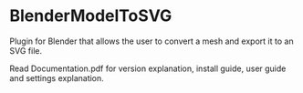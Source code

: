 # BlenderModelToSVG
Plugin for Blender that allows the user to convert a mesh and export it to an SVG file.

Read Documentation.pdf for version explanation, install guide, user guide and settings explanation.
